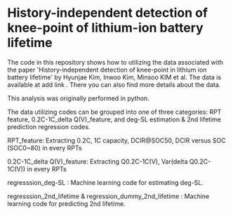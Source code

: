 # History-independent detection of knee-point of lithium-ion battery lifetime

The code in this repository shows how to utilizing the data associated with the paper 'History-independent detection of knee-point in lithium ion battery lifetime' by Hyunjae Kim, Inwoo Kim, Minsoo KIM et al. The data is available at add link . There you can also find more details about the data.

This analysis was originally performed in python.

The data utilizing codes can be grouped into one of three categories: RPT feature, 0.2C-1C_delta Q(V)_feature, and deg-SL estimation & 2nd lifetime prediction regression codes.

RPT_feature: Extracting 0.2C, 1C capacity, DCIR@SOC50, DCIR versus SOC (SOC0~80) in every RPTs

0.2C-1C_delta Q(V)_feature: Extracting  Q0.2C-1C(V), Var(delta Q0.2C-1C(V)) in every RPTs

regresssion_deg-SL  : Machine learning code for estimating deg-SL.

regresssion_2nd_lifetime & regression_dummy_2nd_lifetime :  Machine learning code for predicting 2nd lifetime.
